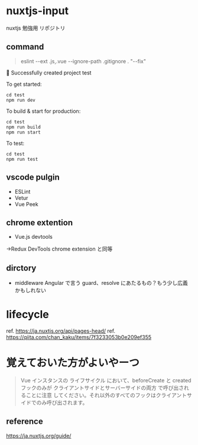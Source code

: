 # nuxtjs-input

nuxtjs 勉強用 リポジトリ

## command

> eslint --ext .js,.vue --ignore-path .gitignore . "--fix"

🎉 Successfully created project test

To get started:

    cd test
    npm run dev

To build & start for production:

    cd test
    npm run build
    npm run start

To test:

    cd test
    npm run test

## vscode pulgin

- ESLint
- Vetur
- Vue Peek

## chrome extention

- Vue.js devtools

→Redux DevTools chrome extension と同等

## dirctory

- middleware
  Angular で言う guard、resolve にあたるもの？もう少し広義かもしれない

# lifecycle

ref. https://ja.nuxtjs.org/api/pages-head/
ref. https://qiita.com/chan_kaku/items/7f3233053b0e209ef355

# 覚えておいた方がよいやーつ

>Vue インスタンスの ライフサイクル において、beforeCreate と created フックのみが クライアントサイドとサーバーサイドの両方 で呼び出されることに注意
>してください。それ以外のすべてのフックはクライアントサイドでのみ呼び出されます。

## reference

https://ja.nuxtjs.org/guide/


